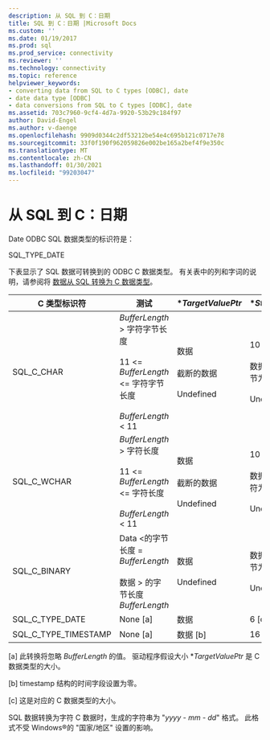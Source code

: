 ```yaml
---
description: 从 SQL 到 C：日期
title: SQL 到 C：日期 |Microsoft Docs
ms.custom: ''
ms.date: 01/19/2017
ms.prod: sql
ms.prod_service: connectivity
ms.reviewer: ''
ms.technology: connectivity
ms.topic: reference
helpviewer_keywords:
- converting data from SQL to C types [ODBC], date
- date data type [ODBC]
- data conversions from SQL to C types [ODBC], date
ms.assetid: 703c7960-9cf4-4d7a-9920-53b29c184f97
author: David-Engel
ms.author: v-daenge
ms.openlocfilehash: 9909d0344c2df53212be54e4c695b121c0717e78
ms.sourcegitcommit: 33f0f190f962059826e002be165a2bef4f9e350c
ms.translationtype: MT
ms.contentlocale: zh-CN
ms.lasthandoff: 01/30/2021
ms.locfileid: "99203047"
---
```

# <a name="sql-to-c-date"></a>从 SQL 到 C：日期
Date ODBC SQL 数据类型的标识符是：  
  
 SQL_TYPE_DATE  
  
 下表显示了 SQL 数据可转换到的 ODBC C 数据类型。 有关表中的列和字词的说明，请参阅将 [数据从 SQL 转换为 C 数据类型](../../../odbc/reference/appendixes/converting-data-from-sql-to-c-data-types.md)。  
  
|C 类型标识符|测试|**TargetValuePtr*|**StrLen_or_IndPtr*|SQLSTATE|  
|-----------------------|----------|------------------------|----------------------------|--------------|  
|SQL_C_CHAR|*BufferLength* > 字符字节长度<br /><br /> 11 <= *BufferLength* <= 字符字节长度<br /><br /> *BufferLength* < 11|数据<br /><br /> 截断的数据<br /><br /> Undefined|10<br /><br /> 数据的长度（以字节为单位）<br /><br /> Undefined|不适用<br /><br /> 01004<br /><br /> 22003|  
|SQL_C_WCHAR|*BufferLength* > 字符长度<br /><br /> 11 <= *BufferLength* <= 字符长度<br /><br /> *BufferLength* < 11|数据<br /><br /> 截断的数据<br /><br /> Undefined|10<br /><br /> 数据的长度（以字符为长度）<br /><br /> Undefined|不适用<br /><br /> 01004<br /><br /> 22003|  
|SQL_C_BINARY|Data <的字节长度 = *BufferLength*<br /><br /> 数据 > 的字节长度 *BufferLength*|数据<br /><br /> Undefined|数据的长度（以字节为单位）<br /><br /> Undefined|不适用<br /><br /> 22003|  
|SQL_C_TYPE_DATE|None [a]|数据|6 [c]|不适用|  
|SQL_C_TYPE_TIMESTAMP|None [a]|数据 [b]|16 [c]|不适用|  
  
 [a] 此转换将忽略 *BufferLength* 的值。 驱动程序假设大小 **TargetValuePtr* 是 C 数据类型的大小。  
  
 [b] timestamp 结构的时间字段设置为零。  
  
 [c] 这是对应的 C 数据类型的大小。  
  
 SQL 数据转换为字符 C 数据时，生成的字符串为 "*yyyy* - *mm* - *dd*" 格式。 此格式不受 Windows®的 "国家/地区" 设置的影响。
